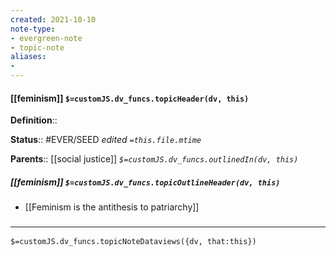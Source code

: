 ```yaml
---
created: 2021-10-10
note-type: 
- evergreen-note
- topic-note
aliases:
- 
---
```


#### [[feminism]] `$=customJS.dv_funcs.topicHeader(dv, this)`

**Definition**:: 

**Status**:: #EVER/SEED 
*edited `=this.file.mtime`*

**Parents**:: [[social justice]]
*`$=customJS.dv_funcs.outlinedIn(dv, this)`*

##### [[feminism]] `$=customJS.dv_funcs.topicOutlineHeader(dv, this)`

- [[Feminism is the antithesis to patriarchy]]

### <hr class="dataviews"/>

`$=customJS.dv_funcs.topicNoteDataviews({dv, that:this})`

